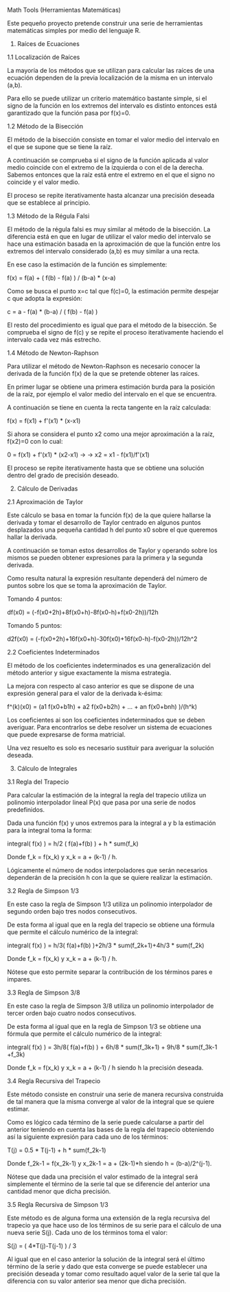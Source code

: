 Math Tools (Herramientas Matemáticas)

Este pequeño proyecto pretende construir una serie de 
herramientas matemáticas simples por medio del lenguaje
R.

1. Raíces de Ecuaciones

1.1 Localización de Raíces

La mayoría de los métodos que se utilizan para calcular 
las raíces de una ecuación dependen de la previa 
localización de la misma en un intervalo (a,b).

Para ello se puede utilizar un criterio matemático
bastante simple, si el signo de la función en los
extremos del intervalo es distinto entonces está 
garantizado que la función pasa por f(x)=0.

1.2 Método de la Bisección

El método de la bisección consiste en tomar el valor
medio del intervalo en el que se supone que se tiene
la raíz. 

A continuación se comprueba si el signo de la función
aplicada al valor medio coincide con el extremo de 
la izquierda o con el de la derecha. Sabemos entonces 
que la raíz está entre el extremo en el que el signo
no coincide y el valor medio.

El proceso se repite iterativamente hasta alcanzar 
una precisión deseada que se establece al principio.

1.3 Método de la Régula Falsi

El método de la régula falsi es muy similar al método
de la bisección. La diferencia está en que en lugar de 
utilizar el valor medio del intervalo se hace una 
estimación basada en la aproximación de que la función
entre los extremos del intervalo considerado (a,b) es 
muy similar a una recta. 

En ese caso la estimación de la función es simplemente:

f(x) = f(a) + ( f(b) - f(a) ) / (b-a) * (x-a)

Como se busca el punto x=c tal que f(c)=0, la estimación
permite despejar c que adopta la expresión:

c = a - f(a) * (b-a) / ( f(b) - f(a) )

El resto del procedimiento es igual que para el 
método de la bisección. Se comprueba el signo de
f(c) y se repite el proceso iterativamente 
haciendo el intervalo cada vez más estrecho.

1.4 Método de Newton-Raphson

Para utilizar el método de Newton-Raphson es necesario
conocer la derivada de la función f(x) de la que se
pretende obtener las raíces.

En primer lugar se obtiene una primera estimación 
burda para la posición de la raíz, por ejemplo 
el valor medio del intervalo en el que se encuentra.

A continuación se tiene en cuenta la recta tangente en
la raíz calculada:

f(x) = f(x1) + f'(x1) * (x-x1)

Si ahora se considera el punto x2 como una mejor 
aproximación a la raíz, f(x2)=0 con lo cual:

0 = f(x1) + f'(x1) * (x2-x1) ->
-> x2 = x1 - f(x1)/f'(x1)

El proceso se repite iterativamente hasta que se
obtiene una solución dentro del grado de precisión
deseado.

2. Cálculo de Derivadas

2.1 Aproximación de Taylor

Este cálculo se basa en tomar la función f(x) de
la que quiere hallarse la derivada y tomar el 
desarrollo de Taylor centrado en algunos puntos
desplazados una pequeña cantidad h del punto x0 
sobre el que queremos hallar la derivada.

A continuación se toman estos desarrollos de 
Taylor y operando sobre los mismos se pueden 
obtener expresiones para la primera y la 
segunda derivada. 

Como resulta natural la expresión resultante
dependerá del número de puntos sobre los que
se toma la aproximación de Taylor.

Tomando 4 puntos:

df(x0) = (-f(x0+2h)+8f(x0+h)-8f(x0-h)+f(x0-2h))/12h

Tomando 5 puntos:

d2f(x0) = (-f(x0+2h)+16f(x0+h)-30f(x0)+16f(x0-h)-f(x0-2h))/12h^2

2.2 Coeficientes Indeterminados

El método de los coeficientes indeterminados
es una generalización del método anterior
y sigue exactamente la misma estrategia.

La mejora con respecto al caso anterior es 
que se dispone de una expresión general para
el valor de la derivada k-ésima:

f^(k)(x0) = (a1 f(x0+b1h) + a2 f(x0+b2h) + ... + an f(x0+bnh) )/(h^k)

Los coeficientes ai son los coeficientes 
indeterminados que se deben averiguar. Para
encontrarlos se debe resolver un sistema de 
ecuaciones que puede expresarse de forma matricial.

Una vez resuelto es solo es necesario sustituir
para averiguar la solución deseada.

3. Cálculo de Integrales

3.1 Regla del Trapecio

Para calcular la estimación de la integral
la regla del trapecio utiliza un polinomio interpolador
lineal P(x) que pasa por una serie de nodos predefinidos.

Dada una función f(x) y unos extremos para la
integral a y b la estimación para la integral 
toma la forma:

integral( f(x) ) = h/2 ( f(a)+f(b) ) + h * sum(f_k)

Donde f_k = f(x_k) y x_k = a + (k-1) / h.

Lógicamente el número de nodos interpoladores que 
serán necesarios dependerán de la precisión h con
la que se quiere realizar la estimación.

3.2 Regla de Simpson 1/3

En este caso la regla de Simpson 1/3 utiliza
un polinomio interpolador de segundo orden
bajo tres nodos consecutivos.

De esta forma al igual que en la regla del
trapecio se obtiene una fórmula que permite
el cálculo numérico de la integral:

integral( f(x) ) = h/3( f(a)+f(b) )+2h/3 * sum(f_2k+1)+4h/3 * sum(f_2k)

Donde f_k = f(x_k) y x_k = a + (k-1) / h.

Nótese que esto permite separar la contribución
de los términos pares e impares.

3.3 Regla de Simpson 3/8

En este caso la regla de Simpson 3/8 utiliza
un polinomio interpolador de tercer orden
bajo cuatro nodos consecutivos.

De esta forma al igual que en la regla de 
Simpson 1/3 se obtiene una fórmula que 
permite el cálculo numérico de la integral:

integral( f(x) ) = 3h/8( f(a)+f(b) ) + 6h/8 * sum(f_3k+1) + 9h/8 * sum(f_3k-1 +f_3k)

Donde f_k = f(x_k) y x_k = a + (k-1) / h siendo
h la precisión deseada.

3.4 Regla Recursiva del Trapecio

Este método consiste en construir una serie de
manera recursiva construida de tal manera que
la misma converge al valor de la integral que 
se quiere estimar.

Como es lógico cada término de la serie puede
calcularse a partir del anterior teniendo en 
cuenta las bases de la regla del trapecio 
obteniendo así la siguiente expresión para 
cada uno de los términos:

T(j) = 0.5 * T(j-1) + h * sum(f_2k-1)

Donde f_2k-1 = f(x_2k-1) y x_2k-1 = a + (2k-1)*h
siendo h = (b-a)/2^(j-1).

Nótese que dada una precisión el valor estimado
de la integral será simplemente el término de 
la serie tal que se diferencie del anterior una
cantidad menor que dicha precisión.

3.5 Regla Recursiva de Simpson 1/3

Este método es de alguna forma una extensión de
la regla recursiva del trapecio ya que hace uso
de los términos de su serie para el cálculo de
una nueva serie S(j). Cada uno de los términos
toma el valor:

S(j) = ( 4*T(j)-T(j-1) ) / 3

Al igual que en el caso anterior la solución de
la integral será el último término de la serie
y dado que esta converge se puede establecer
una precisión deseada y tomar como resultado
aquel valor de la serie tal que la diferencia 
con su valor anterior sea menor que dicha 
precisión.
